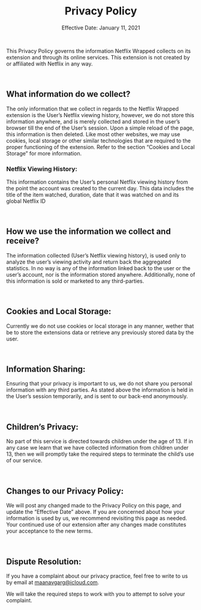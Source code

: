 <p style="text-align:center;" align="center">
  <h1 align="center">Privacy Policy</h1>
  <p align="center">Effective Date:  January 11, 2021</p>
</p>
<br/>

This Privacy Policy governs the information Netflix Wrapped collects on its extension and through its online services. This extension is not created by or affiliated with Netflix in any way.

<br/>

## What information do we collect?
The only information that we collect in regards to the Netflix Wrapped extension is the User’s Netflix viewing history, however, we do not store this information anywhere, and is merely collected and stored in the user’s browser till the end of the User’s session. Upon a simple reload of the page, this information is then deleted. Like most other websites, we may use cookies, local storage or other similar technologies that are required to the proper functioning of the extension. Refer to the section “Cookies and Local Storage” for more information. 

### Netflix Viewing History: 
This information contains the User’s personal Netflix viewing history from the point the account was created to the current day. This data includes the title of the item watched, duration, date that it was watched on and its global Netflix ID

<br/>

## How we use the information we collect and receive?
The information collected (User’s Netflix viewing history), is used only to analyze the user’s viewing activity and return back the aggregated statistics. In no way is any of the information linked back to the user or the user’s account, nor is the information stored anywhere. Additionally, none of this information is sold or marketed to any third-parties. 

<br/>

## Cookies and Local Storage:
Currently we do not use cookies or local storage in any manner, wether that be to store the extensions data or retrieve any previously stored data by the user. 

<br/>

## Information Sharing:
Ensuring that your privacy is important to us, we do not share you personal information with any third parties. As stated above the information is held in the User’s session temporarily, and is sent to our back-end anonymously.

<br/>

## Children’s Privacy:
No part of this service is directed towards children under the age of 13. If in any case we learn that we have collected information from children under 13, then we will promptly take the required steps to terminate the child’s use of our service. 

<br/>

## Changes to our Privacy Policy:
We will post any changed made to the Privacy Policy on this page, and update the “Effective Date” above. If you are concerned about how your information is used by us, we recommend revisiting this page as needed. Your continued use of our extension after any changes made constitutes your acceptance to the new terms. 

<br/>

## Dispute Resolution: 
If you have a complaint about our privacy practice, feel free to write to us by email at [maanavgarg@icloud.com](maanavgarg@icloud.com "maanavgarg@icloud.com").

We will take the required steps to work with you to attempt to solve your complaint.